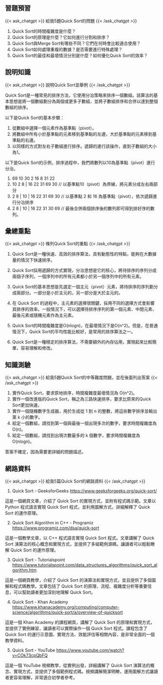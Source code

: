 ## 習題預習
{{< ask_chatgpt >}}
給我5題Quick Sort的問題
{{< /ask_chatgpt >}}



1. Quick Sort的時間複雜度是什麼？
2. Quick Sort的原理是什麼？它如何進行分割和排序？
3. Quick Sort與Merge Sort有哪些不同？它們在何時會比較適合使用？
4. Quick Sort如何處理重複的數據？是否需要進行特殊處理？
5. Quick Sort的最佳和最壞情況分別是什麼？如何優化Quick Sort的效率？   

## 說明知識
{{< ask_chatgpt >}}
說明Quick Sort並舉例
{{< /ask_chatgpt >}}



Quick Sort是一種常見的排序方法，它使用分治策略來排序一個數組。該算法的基本思想是將一個數組劃分為兩個或更多子數組，並將子數組排序和合併以達到整個數組的排序。

以下是Quick Sort的基本步驟：

1. 從數組中選擇一個元素作為基準點（pivot）。
2. 將數組中所有小於基準點的元素移到基準點的左邊，大於基準點的元素移到基準點的右邊。
3. 以同樣的方式對左右子數組進行排序。遞歸的進行該操作，直到子數組的大小為1。

以下是Quick Sort的示例，排序過程中，我們將數列以10為基準點（pivot）進行分治。

1. 69 10 30 2 16 8 31 22
2. 10 2 8 | 16 22 31 69 30  // 以基準點10（pivot）為界線，將元素分成左右兩部分
3. 2 8 | 10 | 16 22 31 69 30 // 以基準點 2 和 16 為基準點（pivot），依次遞歸進行分治排序
4. 2 8 | 10 | 16 22 31 30 69 // 最後合併兩個排序後的數列即可得到排好序的數列。   

## 彙總重點
{{< ask_chatgpt >}}
條列Quick Sort的重點
{{< /ask_chatgpt >}}



1. Quick Sort是一種快速、高效的排序算法，具有動態性的特點，能夠在大數據量的情況下快速排序。

2. Quick Sort採用遞歸的方式實現，分治思想是它的核心，將待排序的序列分成兩個子序列，一個序列中的所有元素都小於另一個序列中的所有元素。

3. Quick Sort的基本思想是先選定一個主元（pivot）元素，將待排序的序列劃分成兩部分。一部分是小於主元的，另一部分是大於主元的。

4. 在 Quick Sort 的過程中，主元素的選擇很關鍵，採用不同的選擇方式會影響其排序的效率。一般情況下，可以選擇待排序序列的第一個元素、中間元素、最後元素或隨機元素作為主元素。

5. Quick Sort的時間複雜度是O(nlogn)，在最壞情況下是O(n^2)。但是，在普通情況下，Quick Sort的平均性能比較好，是常用的排序算法之一。

6. Quick Sort是一種穩定的排序算法，不需要額外的內存佔用，實現起來比較簡單，容易理解和修改。   

## 知識測驗
{{< ask_chatgpt >}}
給我5題Quick Sort的中等難度問題，並在後面列出答案
{{< /ask_chatgpt >}}



1. 實作Quick Sort，要求原地排序，時間複雜度最壞情況為 O(n^2)。
2. 實作一個改進版的Quick Sort，稱之為三路快速排序，要求比原來的Quick Sort更加快速。
3. 實作一個隨機數字生成器，用於生成從 1 到 n 的整數，將這些數字排序並輸出第 k 小的數字。
4. 給定一個數組，請找到第一個與最後一個出現多次的數字，要求時間複雜度為 O(n)。
5. 給定一個數組，請找到出現次數最多的 k 個數字，要求時間複雜度為 O(nlogn)。

答案不確定，因為需要更詳細的問題描述。   

## 網路資料
{{< ask_chatgpt >}}
給我5篇Quick Sort的網路資料
{{< /ask_chatgpt >}}



1. Quick Sort - GeeksforGeeks
https://www.geeksforgeeks.org/quick-sort/

這是一個網頁文章，介紹了 Quick Sort 的實現方式，並附有程式碼示範。文章以 Python 程式語言實現 Quick Sort 程式，並利用圖解方式，詳細解釋了 Quick Sort 的運作原理。

2. Quick Sort Algorithm in C++ - Programiz
https://www.programiz.com/dsa/quick-sort

這是一個教學文章，以 C++ 程式語言實現 Quick Sort 程式。文章講解了 Quick Sort 演算法的核心概念和實現方式，並提供了多組範例源碼，讓讀者可以輕鬆瞭解 Quick Sort 的運作原理。

3. Quick Sort - Tutorialspoint
https://www.tutorialspoint.com/data_structures_algorithms/quick_sort_algorithm.htm

這是一個網頁教學，介紹了 Quick Sort 的演算法和實現方式，並且提供了多個圖解和程式碼教學。文章包括了 Quick Sort 的原理、流程、複雜度分析等重要信息，可以幫助讀者更加深刻地理解 Quick Sort。

4. Quick Sort - Khan Academy
https://www.khanacademy.org/computing/computer-science/algorithms/quick-sort/a/overview-of-quicksort

這是一個 Khan Academy 的課程網頁，講解了 Quick Sort 的原理和實現方式，並提供了實例練習，讓讀者可以實際操作一個 Quick Sort 程式。課程包含了 Quick Sort 的運行示意圖、實現方法、效能評估等相關內容，是非常全面的一個教學資料。

5. Quick Sort - YouTube
https://www.youtube.com/watch?v=COk73cpQbFQ

這是一個 YouTube 視頻教學，從實例出發，詳細講解了 Quick Sort 演算法的概念、實現方式，並提供了多個範例程式碼。視頻講解簡潔明瞭，運用圖解方式讓讀者更容易理解，非常適合初學者參考。   

